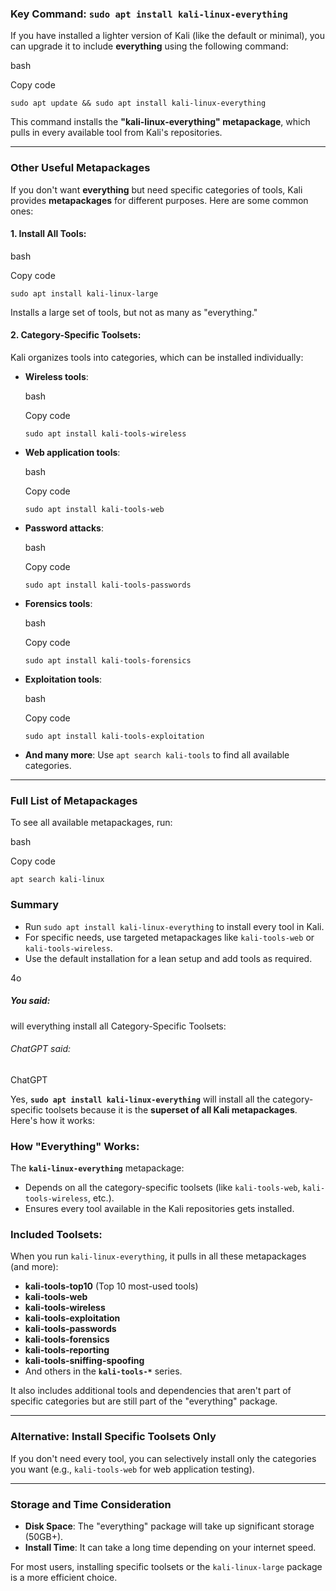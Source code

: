 ### Key Command: `sudo apt install kali-linux-everything`

If you have installed a lighter version of Kali (like the default or minimal), you can upgrade it to include **everything** using the following command:

bash

Copy code

`sudo apt update && sudo apt install kali-linux-everything`

This command installs the **"kali-linux-everything" metapackage**, which pulls in every available tool from Kali's repositories.

* * * * *

### Other Useful Metapackages

If you don't want **everything** but need specific categories of tools, Kali provides **metapackages** for different purposes. Here are some common ones:

#### 1\. **Install All Tools**:

bash

Copy code

`sudo apt install kali-linux-large`

Installs a large set of tools, but not as many as "everything."

#### 2\. **Category-Specific Toolsets**:

Kali organizes tools into categories, which can be installed individually:

-   **Wireless tools**:

    bash

    Copy code

    `sudo apt install kali-tools-wireless`

-   **Web application tools**:

    bash

    Copy code

    `sudo apt install kali-tools-web`

-   **Password attacks**:

    bash

    Copy code

    `sudo apt install kali-tools-passwords`

-   **Forensics tools**:

    bash

    Copy code

    `sudo apt install kali-tools-forensics`

-   **Exploitation tools**:

    bash

    Copy code

    `sudo apt install kali-tools-exploitation`

-   **And many more**: Use `apt search kali-tools` to find all available categories.

* * * * *

### Full List of Metapackages

To see all available metapackages, run:

bash

Copy code

`apt search kali-linux`


### Summary

-   Run `sudo apt install kali-linux-everything` to install every tool in Kali.
-   For specific needs, use targeted metapackages like `kali-tools-web` or `kali-tools-wireless`.
-   Use the default installation for a lean setup and add tools as required.

4o

##### You said:

will everything install all Category-Specific Toolsets:

###### ChatGPT said:

ChatGPT

Yes, **`sudo apt install kali-linux-everything`** will install all the category-specific toolsets because it is the **superset of all Kali metapackages**. Here's how it works:

### How "Everything" Works:

The **`kali-linux-everything`** metapackage:

-   Depends on all the category-specific toolsets (like `kali-tools-web`, `kali-tools-wireless`, etc.).
-   Ensures every tool available in the Kali repositories gets installed.

### Included Toolsets:

When you run `kali-linux-everything`, it pulls in all these metapackages (and more):

-   **kali-tools-top10** (Top 10 most-used tools)
-   **kali-tools-web**
-   **kali-tools-wireless**
-   **kali-tools-exploitation**
-   **kali-tools-passwords**
-   **kali-tools-forensics**
-   **kali-tools-reporting**
-   **kali-tools-sniffing-spoofing**
-   And others in the **`kali-tools-*`** series.

It also includes additional tools and dependencies that aren't part of specific categories but are still part of the "everything" package.

* * * * *

### Alternative: Install Specific Toolsets Only

If you don't need every tool, you can selectively install only the categories you want (e.g., `kali-tools-web` for web application testing).

* * * * *

### Storage and Time Consideration

-   **Disk Space**: The "everything" package will take up significant storage (50GB+).
-   **Install Time**: It can take a long time depending on your internet speed.

For most users, installing specific toolsets or the `kali-linux-large` package is a more efficient choice.